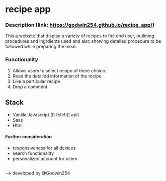 # recipe app
### Description (link: https://godwin254.github.io/recipe_app/)
This a website that display a variety of recipes to the end user, 
outlining procedures and ingrdients used and also showing detailed 
procedure to be followed while preparing the meal. 

### Functionality
1. Allows users to select recipe of there choice.
2. Read the detailed information of the recipe
3. Like a particular recipe
4. Drop a comment.


## Stack 
- Vanilla Javascript (ft fetch() api)
- Sass
- Html

#### Further consideration
- responsiveness for all devices
- search functionality
- personalized account for users


##
--> developed by @Godwin254

